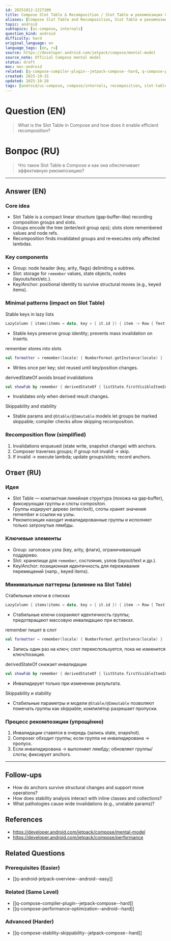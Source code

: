 ```yaml
---
id: 20251012-1227109
title: Compose Slot Table & Recomposition / Slot Table и рекомпозиция Compose
aliases: [Compose Slot Table and Recomposition, Slot Table и рекомпозиция]
topic: android
subtopics: [ui-compose, internals]
question_kind: android
difficulty: hard
original_language: en
language_tags: [en, ru]
source: https://developer.android.com/jetpack/compose/mental-model
source_note: Official Compose mental model
status: draft
moc: moc-android
related: [q-compose-compiler-plugin--jetpack-compose--hard, q-compose-performance-optimization--android--hard, q-compose-stability-skippability--jetpack-compose--hard]
created: 2025-10-15
updated: 2025-10-20
tags: [android/ui-compose, compose/internals, recomposition, slot-table, performance, difficulty/hard]
---
```

# Question (EN)
> What is the Slot Table in Compose and how does it enable efficient recomposition?

# Вопрос (RU)
> Что такое Slot Table в Compose и как она обеспечивает эффективную рекомпозицию?

---

## Answer (EN)

### Core idea
- Slot Table is a compact linear structure (gap‑buffer–like) recording composition groups and slots.
- Groups encode the tree (enter/exit group ops); slots store remembered values and node refs.
- Recomposition finds invalidated groups and re‑executes only affected lambdas.

### Key components
- Group: node header (key, arity, flags) delimiting a subtree.
- Slot: storage for `remember` values, state objects, nodes (layouts/text/etc.).
- Key/Anchor: positional identity to survive structural moves (e.g., keyed items).

### Minimal patterns (impact on Slot Table)
Stable keys in lazy lists
```kotlin
LazyColumn { items(items = data, key = { it.id }) { item -> Row { Text(item.title) } } }
```
- Stable keys preserve group identity; prevents mass invalidation on inserts.

remember stores into slots
```kotlin
val formatter = remember(locale) { NumberFormat.getInstance(locale) }
```
- Writes once per key; slot reused until key/position changes.

derivedStateOf avoids broad invalidations
```kotlin
val showFab by remember { derivedStateOf { listState.firstVisibleItemIndex > 0 } }
```
- Invalidates only when derived result changes.

Skippability and stability
- Stable params and `@Stable/@Immutable` models let groups be marked skippable; compiler checks allow skipping recomposition.

### Recomposition flow (simplified)
1) Invalidations enqueued (state write, snapshot change) with anchors.
2) Composer traverses groups; if group not invalid → skip.
3) If invalid → execute lambda; update groups/slots; record anchors.

## Ответ (RU)

### Идея
- Slot Table — компактная линейная структура (похожа на gap‑buffer), фиксирующая группы и слоты compositon.
- Группы кодируют дерево (enter/exit), слоты хранят значения remember и ссылки на узлы.
- Рекомпозиция находит инвалидированные группы и исполняет только затронутые лямбды.

### Ключевые элементы
- Group: заголовок узла (key, arity, флаги), ограничивающий поддерево.
- Slot: хранилище для `remember`, состояния, узлов (layout/text и др.).
- Key/Anchor: позиционная идентичность для переживания перемещений (напр., keyed items).

### Минимальные паттерны (влияние на Slot Table)
Стабильные ключи в списках
```kotlin
LazyColumn { items(items = data, key = { it.id }) { item -> Row { Text(item.title) } } }
```
- Стабильные ключи сохраняют идентичность группы; предотвращают массовую инвалидацию при вставках.

remember пишет в слот
```kotlin
val formatter = remember(locale) { NumberFormat.getInstance(locale) }
```
- Запись один раз на ключ; слот переиспользуется, пока не изменится ключ/позиция.

derivedStateOf снижает инвалидации
```kotlin
val showFab by remember { derivedStateOf { listState.firstVisibleItemIndex > 0 } }
```
- Инвалидирует только при изменении результата.

Skippability и stability
- Стабильные параметры и модели `@Stable/@Immutable` позволяют помечать группы как skippable; компилятор разрешает пропуски.

### Процесс рекомпозиции (упрощённо)
1) Инвалидации ставятся в очередь (запись state, snapshot).
2) Composer обходит группы; если группа не инвалидирована → пропуск.
3) Если инвалидирована → выполняет лямбду; обновляет группы/слоты; фиксирует anchors.

---

## Follow-ups
- How do anchors survive structural changes and support move operations?
- How does stability analysis interact with inline classes and collections?
- What pathologies cause wide invalidations (e.g., unstable params)?

## References
- https://developer.android.com/jetpack/compose/mental-model
- https://developer.android.com/jetpack/compose/performance

## Related Questions

### Prerequisites (Easier)
- [[q-android-jetpack-overview--android--easy]]

### Related (Same Level)
- [[q-compose-compiler-plugin--jetpack-compose--hard]]
- [[q-compose-performance-optimization--android--hard]]

### Advanced (Harder)
- [[q-compose-stability-skippability--jetpack-compose--hard]]

